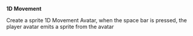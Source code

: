 **1D Movement**

Create a sprite 1D Movement Avatar, when the space bar is pressed, the player avatar emits a sprite from the avatar